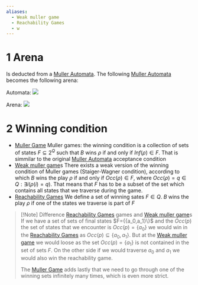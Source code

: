 ```yaml
---
aliases:
  - Weak muller game
  - Reachability Games
  - w
---
```

# 1 Arena
Is deducted from a [Muller Automata](Muller%20Automata.md).
The following [Muller Automata](Muller%20Automata.md) becomes the following arena:

Automata:
![](Muller%20Game_image_1.png)

Arena:
![](Muller%20Game_image_2.png)

# 2 Winning condition
- [Muller Game](Muller%20Game.md)
	 Muller games: the winning condition is a collection of sets of states $F ⊆ 2^Q$ such that $B$ wins $\rho$ if and only if $Inf(ρ) ∈ F$. That is simmilar to the original [Muller Automata](Muller%20Automata.md) acceptance condition
- [Weak muller game](Muller%20Game.md)s
	There exists a weak version of the winning condition of Muller games (Staiger-Wagner condition), according to which $B$ wins the play $ρ$ if and only if $Occ(ρ) ∈ F$, where $Occ(\rho) = {q \in Q : \exists i(\rho(i) = q})$. That means that $F$  has to be a subset of the set which contains all states that we traverse during the game.
- [Reachability Games](Muller%20Game.md)
	We define a set of winning sates $F \in Q$. $B$ wins the play $\rho$ if one of the states we traverse is part of $F$

>[!Note] Difference [Reachability Games](Muller%20Game.md) games and [Weak muller game](Muller%20Game.md)s
>If we have a set of sets of final states $F=\{\{a_0,a_1}\\}$ and the $Occ(p)$ the set of states that we encounter is  $Occ(p)=\{a_0\}$ we would win in the [Reachability Games](Muller%20Game.md) as $Occ(p) \subseteq \{a_0,a_1\}$. But at the [Weak muller game](Muller%20Game.md) we would loose as the set $Occ(p)=\{a_1\}$ is not contained in the set of sets $F$. On the other side if we would traverse $a_0$ and $a_1$ we would also win the reachability game. 
>
>The [Muller Game](Muller%20Game.md) adds lastly that we need to go through one of the winning sets infinitely many times, which is even more strict.